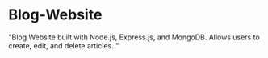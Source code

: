 # Blog-Website
"Blog Website built with Node.js, Express.js, and MongoDB. Allows users to create, edit, and delete articles. "
